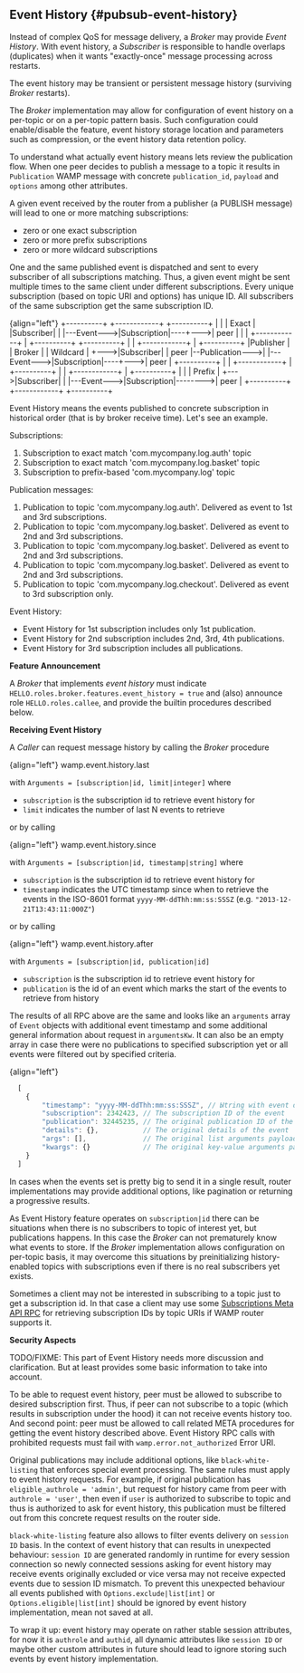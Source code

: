 ## Event History {#pubsub-event-history}

Instead of complex QoS for message delivery, a *Broker* may provide *Event History*. With event history, a *Subscriber* is 
responsible to handle overlaps (duplicates) when it wants "exactly-once" message processing across restarts.

The event history may be transient or persistent message history (surviving *Broker* restarts).

The *Broker* implementation may allow for configuration of event history on a per-topic or on a per-topic 
pattern basis. Such configuration could enable/disable the feature, event history storage location and 
parameters such as compression, or the event history data retention policy.

To understand what actually event history means lets review the publication flow. When one peer decides to publish
a message to a topic it results in `Publication` WAMP message with concrete `publication_id`, `payload` and `options`
among other attributes. 

A given event received by the router from a publisher (a PUBLISH message) will lead to one or more 
matching subscriptions:

* zero or one exact subscription
* zero or more prefix subscriptions
* zero or more wildcard subscriptions

One and the same published event is dispatched and sent to every subscriber of all subscriptions matching. 
Thus, a given event might be sent multiple times to the same client under different subscriptions.
Every unique subscription (based on topic URI and options) has unique ID. All
subscribers of the same subscription get the same subscription ID.

{align="left"}
                                +----------+            +------------+         +----------+
                                |          |            |   Exact    |         |Subscriber|
                                |          |---Event--->|Subscription|----+--->|   peer   |
                                |          |            +------------+    |    +----------+
   +----------+                 |          |            +------------+    |    +----------+
   |Publisher |                 |  Broker  |            |  Wildcard  |    +--->|Subscriber|
   |   peer   |--Publication--->|          |---Event--->|Subscription|----+--->|   peer   |
   +----------+                 |          |            +------------+    |    +----------+
                                |          |            +------------+    |    +----------+
                                |          |            |   Prefix   |    +--->|Subscriber|
                                |          |---Event--->|Subscription|-------->|   peer   |
                                +----------+            +------------+         +----------+

Event History means the events published to concrete subscription in historical order (that is by broker receive time). 
Let's see an example.

Subscriptions:

1. Subscription to exact match 'com.mycompany.log.auth' topic
2. Subscription to exact match 'com.mycompany.log.basket' topic
3. Subscription to prefix-based 'com.mycompany.log' topic

Publication messages:

1. Publication to topic 'com.mycompany.log.auth'. Delivered as event to 1st and 3rd subscriptions.
2. Publication to topic 'com.mycompany.log.basket'. Delivered as event to 2nd and 3rd subscriptions.
3. Publication to topic 'com.mycompany.log.basket'. Delivered as event to 2nd and 3rd subscriptions.
4. Publication to topic 'com.mycompany.log.basket'. Delivered as event to 2nd and 3rd subscriptions.
5. Publication to topic 'com.mycompany.log.checkout'. Delivered as event to 3rd subscription only.

Event History:

* Event History for 1st subscription includes only 1st publication.
* Event History for 2nd subscription includes 2nd, 3rd, 4th publications.
* Event History for 3rd subscription includes all publications.

**Feature Announcement**

A *Broker* that implements *event history* must indicate 
`HELLO.roles.broker.features.event_history = true` and (also) announce role `HELLO.roles.callee`, 
and provide the builtin procedures described below.

**Receiving Event History**

A *Caller* can request message history by calling the *Broker* procedure

{align="left"}
        wamp.event.history.last

with `Arguments = [subscription|id, limit|integer]` where

* `subscription` is the subscription id to retrieve event history for
* `limit` indicates the number of last N events to retrieve

or by calling

{align="left"}
        wamp.event.history.since

with `Arguments = [subscription|id, timestamp|string]` where

* `subscription` is the subscription id to retrieve event history for
* `timestamp` indicates the UTC timestamp since when to retrieve the events in the ISO-8601 format `yyyy-MM-ddThh:mm:ss:SSSZ` (e.g. `"2013-12-21T13:43:11:000Z"`)

or by calling

{align="left"}
        wamp.event.history.after

with `Arguments = [subscription|id, publication|id]`

* `subscription` is the subscription id to retrieve event history for
* `publication` is the id of an event which marks the start of the events to retrieve from history

The results of all RPC above are the same and looks like an `arguments` array of `Event` objects with additional event 
timestamp and some additional general information about request in `argumentsKw`. It can also be an empty array in case there were no publications to specified subscription yet or all 
events were filtered out by specified criteria.

{align="left"}
```javascript
  [
    {
        "timestamp": "yyyy-MM-ddThh:mm:ss:SSSZ", // Ыtring with event date in ISO-8601 format
        "subscription": 2342423, // The subscription ID of the event
        "publication": 32445235, // The original publication ID of the event
        "details": {},           // The original details of the event
        "args": [],              // The original list arguments payload of the event. May be ommited
        "kwargs": {}             // The original key-value arguments payload of the event. May be ommited
    }
  ]
```

In cases when the events set is pretty big to send it in a single result, router implementations
may provide additional options, like pagination or returning a progressive results. 

As Event History feature operates on `subscription|id` there can be situations when there is no subscribers to topic
of interest yet, but publications happens. In this case the *Broker* can not prematurely know what events to store.
If the *Broker* implementation allows configuration on per-topic basis, it may overcome this situations by 
preinitializing history-enabled topics with subscriptions even if there is no real subscribers yet exists.

Sometimes a client may not be interested in subscribing to a topic just to get a subscription id. In that case
a client may use some [Subscriptions Meta API RPC](#name-procedures-3) for retrieving subscription IDs by topic URIs
if WAMP router supports it.

**Security Aspects**

TODO/FIXME: This part of Event History needs more discussion and clarification.
But at least provides some basic information to take into account.

To be able to request event history, peer must be allowed to subscribe to desired subscription first. Thus, if peer
can not subscribe to a topic (which results in subscription under the hood) it can not receive events history too. 
And second point: peer must be allowed to call related META procedures for getting the event history described above.
Event History RPC calls with prohibited requests must fail with `wamp.error.not_authorized` Error URI.

Original publications may include additional options, like `black-white-listing` that enforces special event 
processing. The same rules must apply to event history requests. For example, if original publication has 
`eligible_authrole = 'admin'`, but request for history came from peer with `authrole = 'user'`, then even if 
`user` is authorized to subscribe to topic and thus is authorized to ask for event history, this publication 
must be filtered out from this concrete request results on the router side.

`black-white-listing` feature also allows to filter events delivery on `session ID` basis. In the context of
event history that can results in unexpected behaviour: `session ID` are generated randomly in runtime for every
session connection so newly connected sessions asking for event history may receive events originally excluded 
or vice versa may not receive expected events due to session ID mismatch. To prevent this unexpected behaviour
all events published with `Options.exclude|list[int]` or `Options.eligible|list[int]` should be ignored by event
history implementation, mean not saved at all.

To wrap it up: event history may operate on rather stable session attributes, for now it is `authrole` and `authid`,
all dynamic attributes like `session ID` or maybe other custom attributes in future should lead to ignore storing
such events by event history implementation.
